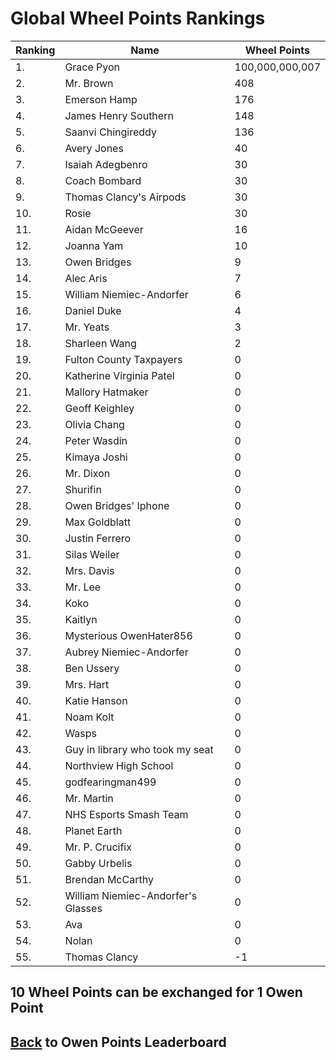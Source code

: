 # Global Wheel Points Rankings

|Ranking|Name|Wheel Points|
| ----------- | ----------- | ----------- |
|1.|Grace Pyon|100,000,000,007|
|2.|Mr. Brown|408|
|3.|Emerson Hamp|176|
|4.|James Henry Southern|148|
|5.|Saanvi Chingireddy|136|
|6.|Avery Jones|40|
|7.|Isaiah Adegbenro|30|
|8.|Coach Bombard|30|
|9.|Thomas Clancy's Airpods|30|
|10.|Rosie|30|
|11.|Aidan McGeever|16|
|12.|Joanna Yam|10|
|13.|Owen Bridges|9|
|14.|Alec Aris|7|
|15.|William Niemiec-Andorfer|6|
|16.|Daniel Duke|4|
|17.|Mr. Yeats|3|
|18.|Sharleen Wang|2|
|19.|Fulton County Taxpayers|0|
|20.|Katherine Virginia Patel|0|
|21.|Mallory Hatmaker|0|
|22.|Geoff Keighley|0|
|23.|Olivia Chang|0|
|24.|Peter Wasdin|0|
|25.|Kimaya Joshi|0|
|26.|Mr. Dixon|0|
|27.|Shurifin|0|
|28.|Owen Bridges' Iphone|0|
|29.|Max Goldblatt|0|
|30.|Justin Ferrero|0|
|31.|Silas Weiler|0|
|32.|Mrs. Davis|0|
|33.|Mr. Lee|0|
|34.|Koko|0|
|35.|Kaitlyn|0|
|36.|Mysterious OwenHater856|0|
|37.|Aubrey Niemiec-Andorfer|0|
|38.|Ben Ussery|0|
|39.|Mrs. Hart|0|
|40.|Katie Hanson|0|
|41.|Noam Kolt|0|
|42.|Wasps|0|
|43.|Guy in library who took my seat|0|
|44.|Northview High School|0|
|45.|godfearingman499|0|
|46.|Mr. Martin|0|
|47.|NHS Esports Smash Team|0|
|48.|Planet Earth|0|
|49.|Mr. P. Crucifix|0|
|50.|Gabby Urbelis|0|
|51.|Brendan McCarthy|0|
|52.|William Niemiec-Andorfer's Glasses|0|
|53.|Ava|0|
|54.|Nolan|0|
|55.|Thomas Clancy|-1|

## 10 Wheel Points can be exchanged for 1 Owen Point

## [Back](../) to Owen Points Leaderboard